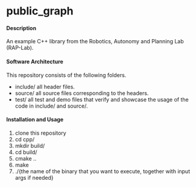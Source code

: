 # public_graph

#### Description
An example C++ library from the Robotics, Autonomy and Planning Lab (RAP-Lab).

#### Software Architecture
This repository consists of the following folders.
- include/ all header files.
- source/ all source files corresponding to the headers.
- test/ all test and demo files that verify and showcase the usage of the code in include/ and source/.

#### Installation and Usage

1.  clone this repository
2.  cd cpp/
3.  mkdir build/
4.  cd build/
5.  cmake ..
6.  make
7.  ./{the name of the binary that you want to execute, together with input args if needed}
